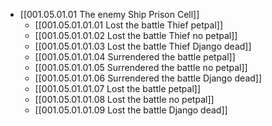- [[001.05.01.01 The enemy Ship Prison Cell]]
	- [[001.05.01.01.01 Lost the battle Thief petpal]]
	- [[001.05.01.01.02 Lost the battle Thief no petpal]]
	- [[001.05.01.01.03 Lost the battle Thief Django dead]]
	- [[001.05.01.01.04 Surrendered the battle petpal]]
	- [[001.05.01.01.05 Surrendered the battle no petpal]]
	- [[001.05.01.01.06 Surrendered the battle Django dead]]
	- [[001.05.01.01.07 Lost the battle petpal]]
	- [[001.05.01.01.08 Lost the battle no petpal]]
	- [[001.05.01.01.09 Lost the battle Django dead]]